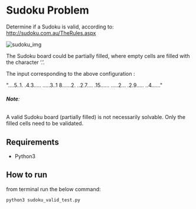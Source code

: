 # Sudoku Problem

Determine if a Sudoku is valid, according to: http://sudoku.com.au/TheRules.aspx

![sudoku_img](http://upload.wikimedia.org/wikipedia/commons/thumb/f/ff/Sudoku-by-L2G-20050714.svg/250px-Sudoku-by-L2G-20050714.svg.png)

The Sudoku board could be partially filled, where empty cells are filled with the character ‘.’.

The input corresponding to the above configuration :

"....5..1. .4.3..... .....3..1 8......2. ..2.7.... .15...... .....2... .2.9..... ..4......"

###### **Note**:
A valid Sudoku board (partially filled) is not necessarily solvable. Only the filled cells need to be validated.

## Requirements
* Python3

## How to run
from terminal run the below command:

    python3 sudoku_valid_test.py
